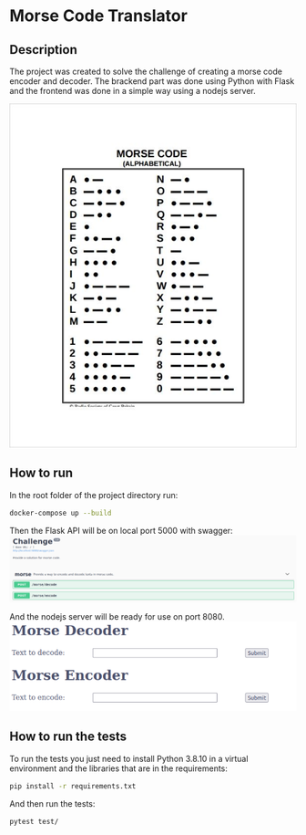 # Morse Code Translator

## Description
The project was created to solve the challenge of creating a morse code encoder and decoder.
The brackend part was done using Python with Flask and the frontend was done in a simple way using a nodejs server.

![alt text](./images/morse-code.jpg)


## How to run
In the root folder of the project directory run:
```sh
docker-compose up --build
```

Then the Flask API will be on local port 5000 with swagger:
![alt text](./images/flask-app.png)

And the nodejs server will be ready for use on port 8080.
![alt text](./images/nodejs-server.png)

## How to run the tests
To run the tests you just need to install Python 3.8.10 in a virtual environment and the libraries that are in the requirements:
```sh
pip install -r requirements.txt
```
And then run the tests:
```sh
pytest test/
```